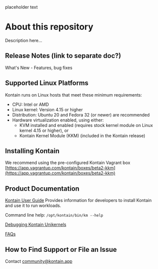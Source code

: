 placeholder text
# About this repository
Description here...

## Release Notes (link to separate doc?)
What's New - Features, bug fixes

## Supported Linux Platforms

Kontain runs on Linux hosts that meet these minimum requirements: 

*   CPU: Intel or AMD
*   Linux kernel: Version 4.15 or higher
*   Distribution: Ubuntu 20 and Fedora 32 (or newer) are recommended
*   Hardware virtualization enabled, using either: 
    *   KVM installed and enabled (requires stock kernel module on Linux kernel 4.15 or higher), or
    *   Kontain Kernel Module (KKM) (included in the Kontain release) 

## Installing Kontain
We recommend using the pre-configured Kontain Vagrant box [https://app.vagrantup.com/kontain/boxes/beta2-kkm](https://app.vagrantup.com/kontain/boxes/beta2-kkm)


## Product Documentation
 [Kontain User Guide](https://github.com/kontainapp/km-releases) Provides information for developers to install Kontain and use it to run workloads. 
 
Command line help: `/opt/kontain/bin/km --help`

[Debugging Kontain Unikernels](https://www.google.com/url?q=https://docs.google.com/document/d/17s0QY73C_x1LEOXzkTl9MPKrNGo7PSaD-f9oZ8phkkI/edit?usp%3Dsharing&sa=D&source=editors&ust=1619070677677000&usg=AOvVaw3wDZDS-8ACFqu6ioKfKDj-) 

[FAQs](https://github.com/kreative-kat/faqs)


## How to Find Support or File an Issue

Contact <community@kontain.app> 

